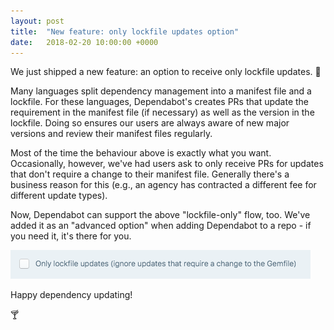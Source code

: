 ```yaml
---
layout: post
title:  "New feature: only lockfile updates option"
date:   2018-02-20 10:00:00 +0000
---
```


We just shipped a new feature: an option to receive only lockfile updates. 🎉

Many languages split dependency management into a manifest file and a lockfile.
For these languages, Dependabot's creates PRs that update the requirement in the
manifest file (if necessary) as well as the version in the lockfile. Doing so
ensures our users are always aware of new major versions and review their
manifest files regularly.

Most of the time the behaviour above is exactly what you want. Occasionally,
however, we've had users ask to only receive PRs for updates that don't require
a change to their manifest file. Generally there's a business reason for this
(e.g., an agency has contracted a different fee for different update types).

Now, Dependabot can support the above "lockfile-only" flow, too. We've added it
as an "advanced option" when adding Dependabot to a repo - if you need it, it's
there for you.

<p class="image-medium">
  <img alt="Lockfile only updates" style="width: 480px; max-width: 480px;" src="/images/blog/only-lockfile-updates.png">
</p>

Happy dependency updating!

🍸
